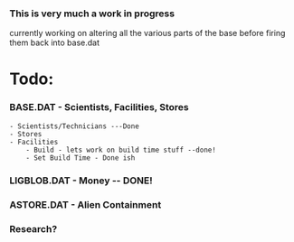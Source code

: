 
### This is very much a work in progress

currently working on altering all the various parts of the base before firing them back into base.dat


# Todo:

### BASE.DAT - Scientists, Facilities, Stores
    - Scientists/Technicians ---Done
    - Stores
    - Facilities
        - Build - lets work on build time stuff --done!
        - Set Build Time - Done ish
### LIGBLOB.DAT - Money -- DONE!
### ASTORE.DAT - Alien Containment
### Research?

